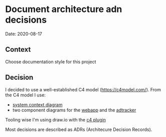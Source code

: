 # Document architecture adn decisions

Date: 2020-08-17

## Context

Choose documentation style for this project

## Decision

I decided to use a well-established C4 model (https://c4model.com/).
From the C4 model I use:
* [system context diagram](diagrams/system-context-diagram.jpg)
* two component diagrams for the [webapp](diagrams/webapp-component-diagram.jpg) and the [adtracker](diagrams/adtracker-coponent-diagram.jpg)

Tooling wise I'm using draw.io with the [c4 plugin](https://github.com/tobiashochguertel/c4-draw.io)

Most decisions are described as ADRs (Architecure Decision Records).